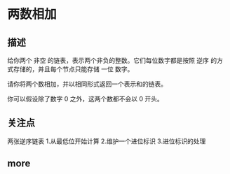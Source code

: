 # 两数相加

## 描述

给你两个 非空 的链表，表示两个非负的整数。它们每位数字都是按照 逆序 的方式存储的，并且每个节点只能存储 一位 数字。

请你将两个数相加，并以相同形式返回一个表示和的链表。

你可以假设除了数字 0 之外，这两个数都不会以 0 开头。

## 关注点

两张逆序链表
1.从最低位开始计算
2.维护一个进位标识
3.进位标识的处理

## more

